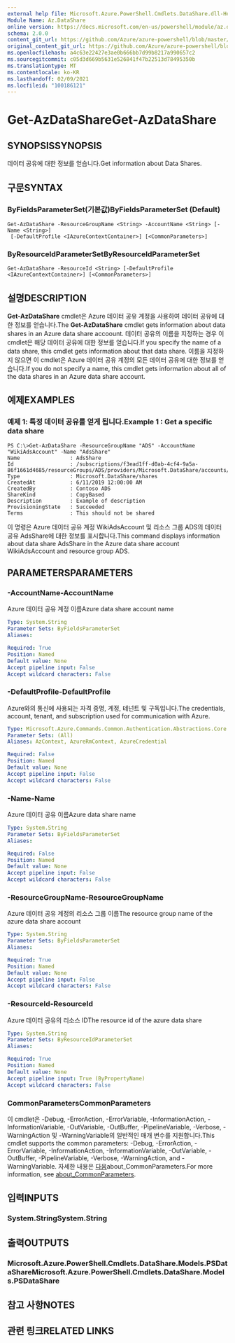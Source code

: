```yaml
---
external help file: Microsoft.Azure.PowerShell.Cmdlets.DataShare.dll-Help.xml
Module Name: Az.DataShare
online version: https://docs.microsoft.com/en-us/powershell/module/az.datashare/get-azdatashare
schema: 2.0.0
content_git_url: https://github.com/Azure/azure-powershell/blob/master/src/DataShare/DataShare/help/Get-AzDataShare.md
original_content_git_url: https://github.com/Azure/azure-powershell/blob/master/src/DataShare/DataShare/help/Get-AzDataShare.md
ms.openlocfilehash: a4c63e22427e3ae0b666bb7d99b8217a990657c2
ms.sourcegitcommit: c05d3d669b5631e526841f47b22513d78495350b
ms.translationtype: MT
ms.contentlocale: ko-KR
ms.lasthandoff: 02/09/2021
ms.locfileid: "100186121"
---
```

# <span data-ttu-id="8fb08-101">Get-AzDataShare</span><span class="sxs-lookup"><span data-stu-id="8fb08-101">Get-AzDataShare</span></span>

## <span data-ttu-id="8fb08-102">SYNOPSIS</span><span class="sxs-lookup"><span data-stu-id="8fb08-102">SYNOPSIS</span></span>
<span data-ttu-id="8fb08-103">데이터 공유에 대한 정보를 얻습니다.</span><span class="sxs-lookup"><span data-stu-id="8fb08-103">Get information about Data Shares.</span></span>

## <span data-ttu-id="8fb08-104">구문</span><span class="sxs-lookup"><span data-stu-id="8fb08-104">SYNTAX</span></span>

### <span data-ttu-id="8fb08-105">ByFieldsParameterSet(기본값)</span><span class="sxs-lookup"><span data-stu-id="8fb08-105">ByFieldsParameterSet (Default)</span></span>
```
Get-AzDataShare -ResourceGroupName <String> -AccountName <String> [-Name <String>]
 [-DefaultProfile <IAzureContextContainer>] [<CommonParameters>]
```

### <span data-ttu-id="8fb08-106">ByResourceIdParameterSet</span><span class="sxs-lookup"><span data-stu-id="8fb08-106">ByResourceIdParameterSet</span></span>
```
Get-AzDataShare -ResourceId <String> [-DefaultProfile <IAzureContextContainer>] [<CommonParameters>]
```

## <span data-ttu-id="8fb08-107">설명</span><span class="sxs-lookup"><span data-stu-id="8fb08-107">DESCRIPTION</span></span>
<span data-ttu-id="8fb08-108">**Get-AzDataShare** cmdlet은 Azure 데이터 공유 계정을 사용하여 데이터 공유에 대한 정보를 얻습니다.</span><span class="sxs-lookup"><span data-stu-id="8fb08-108">The **Get-AzDataShare** cmdlet gets information about data shares in an Azure data share accoount.</span></span>
<span data-ttu-id="8fb08-109">데이터 공유의 이름을 지정하는 경우 이 cmdlet은 해당 데이터 공유에 대한 정보를 얻습니다.</span><span class="sxs-lookup"><span data-stu-id="8fb08-109">If you specify the name of a data share, this cmdlet gets information about that data share.</span></span>
<span data-ttu-id="8fb08-110">이름을 지정하지 않으면 이 cmdlet은 Azure 데이터 공유 계정의 모든 데이터 공유에 대한 정보를 얻습니다.</span><span class="sxs-lookup"><span data-stu-id="8fb08-110">If you do not specify a name, this cmdlet gets information about all of the data shares in an Azure data share account.</span></span>

## <span data-ttu-id="8fb08-111">예제</span><span class="sxs-lookup"><span data-stu-id="8fb08-111">EXAMPLES</span></span>

### <span data-ttu-id="8fb08-112">예제 1: 특정 데이터 공유를 얻게 됩니다.</span><span class="sxs-lookup"><span data-stu-id="8fb08-112">Example 1 : Get a specific data share</span></span>
```
PS C:\>Get-AzDataShare -ResourceGroupName "ADS" -AccountName "WikiAdsAccount" -Name "AdsShare"
Name                : AdsShare
Id                  : /subscriptions/f3ead1ff-d0ab-4cf4-9a5a-86f1661d4685/resourceGroups/ADS/providers/Microsoft.DataShare/accounts/WikiAdsAccount/shares/AdsShare
Type                : Microsoft.DataShare/shares
CreatedAt           : 6/11/2019 12:00:00 AM
CreatedBy           : Contoso ADS
ShareKind           : CopyBased
Description         : Example of description  
ProvisioningState   : Succeeded
Terms               : This should not be shared
```

<span data-ttu-id="8fb08-113">이 명령은 Azure 데이터 공유 계정 WikiAdsAccount 및 리소스 그룹 ADS의 데이터 공유 AdsShare에 대한 정보를 표시합니다.</span><span class="sxs-lookup"><span data-stu-id="8fb08-113">This command displays information about data share AdsShare in the Azure data share account WikiAdsAccount and resource group ADS.</span></span>

## <span data-ttu-id="8fb08-114">PARAMETERS</span><span class="sxs-lookup"><span data-stu-id="8fb08-114">PARAMETERS</span></span>

### <span data-ttu-id="8fb08-115">-AccountName</span><span class="sxs-lookup"><span data-stu-id="8fb08-115">-AccountName</span></span>
<span data-ttu-id="8fb08-116">Azure 데이터 공유 계정 이름</span><span class="sxs-lookup"><span data-stu-id="8fb08-116">Azure data share account name</span></span>

```yaml
Type: System.String
Parameter Sets: ByFieldsParameterSet
Aliases:

Required: True
Position: Named
Default value: None
Accept pipeline input: False
Accept wildcard characters: False
```

### <span data-ttu-id="8fb08-117">-DefaultProfile</span><span class="sxs-lookup"><span data-stu-id="8fb08-117">-DefaultProfile</span></span>
<span data-ttu-id="8fb08-118">Azure와의 통신에 사용되는 자격 증명, 계정, 테넌트 및 구독입니다.</span><span class="sxs-lookup"><span data-stu-id="8fb08-118">The credentials, account, tenant, and subscription used for communication with Azure.</span></span>

```yaml
Type: Microsoft.Azure.Commands.Common.Authentication.Abstractions.Core.IAzureContextContainer
Parameter Sets: (All)
Aliases: AzContext, AzureRmContext, AzureCredential

Required: False
Position: Named
Default value: None
Accept pipeline input: False
Accept wildcard characters: False
```

### <span data-ttu-id="8fb08-119">-Name</span><span class="sxs-lookup"><span data-stu-id="8fb08-119">-Name</span></span>
<span data-ttu-id="8fb08-120">Azure 데이터 공유 이름</span><span class="sxs-lookup"><span data-stu-id="8fb08-120">Azure data share name</span></span>

```yaml
Type: System.String
Parameter Sets: ByFieldsParameterSet
Aliases:

Required: False
Position: Named
Default value: None
Accept pipeline input: False
Accept wildcard characters: False
```

### <span data-ttu-id="8fb08-121">-ResourceGroupName</span><span class="sxs-lookup"><span data-stu-id="8fb08-121">-ResourceGroupName</span></span>
<span data-ttu-id="8fb08-122">Azure 데이터 공유 계정의 리소스 그룹 이름</span><span class="sxs-lookup"><span data-stu-id="8fb08-122">The resource group name of the azure data share account</span></span>

```yaml
Type: System.String
Parameter Sets: ByFieldsParameterSet
Aliases:

Required: True
Position: Named
Default value: None
Accept pipeline input: False
Accept wildcard characters: False
```

### <span data-ttu-id="8fb08-123">-ResourceId</span><span class="sxs-lookup"><span data-stu-id="8fb08-123">-ResourceId</span></span>
<span data-ttu-id="8fb08-124">Azure 데이터 공유의 리소스 ID</span><span class="sxs-lookup"><span data-stu-id="8fb08-124">The resource id of the azure data share</span></span>

```yaml
Type: System.String
Parameter Sets: ByResourceIdParameterSet
Aliases:

Required: True
Position: Named
Default value: None
Accept pipeline input: True (ByPropertyName)
Accept wildcard characters: False
```

### <span data-ttu-id="8fb08-125">CommonParameters</span><span class="sxs-lookup"><span data-stu-id="8fb08-125">CommonParameters</span></span>
<span data-ttu-id="8fb08-126">이 cmdlet은 -Debug, -ErrorAction, -ErrorVariable, -InformationAction, -InformationVariable, -OutVariable, -OutBuffer, -PipelineVariable, -Verbose, -WarningAction 및 -WarningVariable의 일반적인 매개 변수를 지원합니다.</span><span class="sxs-lookup"><span data-stu-id="8fb08-126">This cmdlet supports the common parameters: -Debug, -ErrorAction, -ErrorVariable, -InformationAction, -InformationVariable, -OutVariable, -OutBuffer, -PipelineVariable, -Verbose, -WarningAction, and -WarningVariable.</span></span> <span data-ttu-id="8fb08-127">자세한 내용은 [다음](http://go.microsoft.com/fwlink/?LinkID=113216)about_CommonParameters.</span><span class="sxs-lookup"><span data-stu-id="8fb08-127">For more information, see [about_CommonParameters](http://go.microsoft.com/fwlink/?LinkID=113216).</span></span>

## <span data-ttu-id="8fb08-128">입력</span><span class="sxs-lookup"><span data-stu-id="8fb08-128">INPUTS</span></span>

### <span data-ttu-id="8fb08-129">System.String</span><span class="sxs-lookup"><span data-stu-id="8fb08-129">System.String</span></span>

## <span data-ttu-id="8fb08-130">출력</span><span class="sxs-lookup"><span data-stu-id="8fb08-130">OUTPUTS</span></span>

### <span data-ttu-id="8fb08-131">Microsoft.Azure.PowerShell.Cmdlets.DataShare.Models.PSDataShare</span><span class="sxs-lookup"><span data-stu-id="8fb08-131">Microsoft.Azure.PowerShell.Cmdlets.DataShare.Models.PSDataShare</span></span>

## <span data-ttu-id="8fb08-132">참고 사항</span><span class="sxs-lookup"><span data-stu-id="8fb08-132">NOTES</span></span>

## <span data-ttu-id="8fb08-133">관련 링크</span><span class="sxs-lookup"><span data-stu-id="8fb08-133">RELATED LINKS</span></span>
